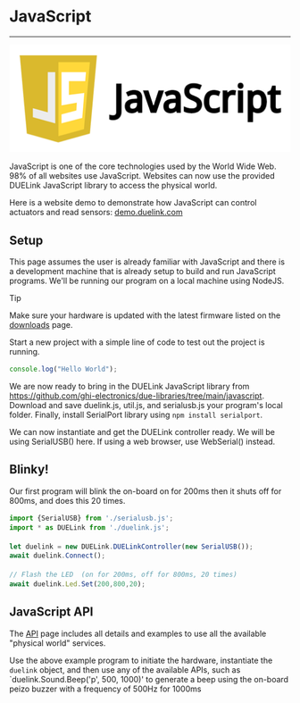 # JavaScript

---

![JavaSript](../images/javascript.png)

JavaScript is one of the core technologies used by the World Wide Web. 98% of all websites use JavaScript. Websites can now use the provided DUELink JavaScript library to access the physical world.

Here is a website demo to demonstrate how JavaScript can control actuators and read sensors: [demo.duelink.com](https://demo.duelink.com/)

## Setup
This page assumes the user is already familiar with JavaScript and there is a development machine that is already setup to build and run JavaScript programs. We'll be running our program on a local machine using NodeJS.

> [!TIP]
> Make sure your hardware is updated with the latest firmware listed on the [downloads](../downloads.md) page.

Start a new project with a simple line of code to test out the project is running.

```js
console.log("Hello World");
```

We are now ready to bring in the DUELink JavaScript library from https://github.com/ghi-electronics/due-libraries/tree/main/javascript. Download and save duelink.js, util.js, and serialusb.js your program's local folder. Finally, install SerialPort library using `npm install serialport`.

We can now instantiate and get the DUELink controller ready. We will be using SerialUSB() here. If using a web browser, use WebSerial() instead.


## Blinky!

Our first program will blink the on-board on for 200ms then it shuts off for 800ms, and does this 20 times.

```js
import {SerialUSB} from './serialusb.js';
import * as DUELink from './duelink.js';

let duelink = new DUELink.DUELinkController(new SerialUSB());
await duelink.Connect();

// Flash the LED  (on for 200ms, off for 800ms, 20 times)
await duelink.Led.Set(200,800,20);
```

## JavaScript API

The [API](../api/intro.md) page includes all details and examples to use all the available "physical world" services.

Use the above example program to initiate the hardware, instantiate the `duelink` object, and then use any of the available APIs, such as `duelink.Sound.Beep('p', 500, 1000)' to generate a beep using the on-board peizo buzzer with a frequency of 500Hz for 1000ms